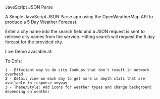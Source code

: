 JavaScript JSON Parse

A Simple JavaScript JSON Parse app using the OpenWeatherMap API to produce a 5 Day Weather Forecast.

Enter a city name into the search field and a JSON request is sent to retrieve city names from the service.
Hitting search will request the 5 day forcast for the provided city.

Live Demo available at: <pending>

To Do's:

    1 - Effecient way to do city lookups that don't result in network overhead
    2 - Detail view on each day to get more in depth stats that are available in response anyway
    3 - Theme/Style: Add icons for weather types and change background depending on weather